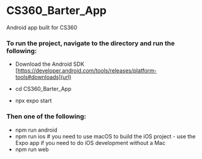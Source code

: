 # CS360_Barter_App

Android app built for CS360 

### To run the project, navigate to the directory and run the following:

- Download the Android SDK [https://developer.android.com/tools/releases/platform-tools#downloads](url)

- cd CS360_Barter_App
- npx expo start
  
### Then one of the following:
- npm run android
- npm run ios # you need to use macOS to build the iOS project - use the Expo app if you need to do iOS development without a Mac
- npm run web
